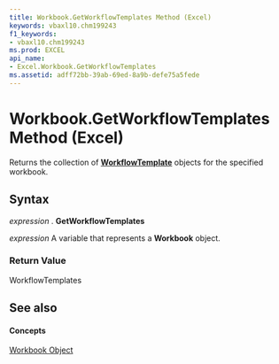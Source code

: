```yaml
---
title: Workbook.GetWorkflowTemplates Method (Excel)
keywords: vbaxl10.chm199243
f1_keywords:
- vbaxl10.chm199243
ms.prod: EXCEL
api_name:
- Excel.Workbook.GetWorkflowTemplates
ms.assetid: adff72bb-39ab-69ed-8a9b-defe75a5fede
---
```



# Workbook.GetWorkflowTemplates Method (Excel)

Returns the collection of  **[WorkflowTemplate](http://msdn.microsoft.com/library/965d0474-dd51-9b0e-b34c-a11f921ff410%28Office.15%29.aspx)** objects for the specified workbook.


## Syntax

 _expression_ . **GetWorkflowTemplates**

 _expression_ A variable that represents a **Workbook** object.


### Return Value

WorkflowTemplates


## See also


#### Concepts


[Workbook Object](workbook-object-excel.md)

